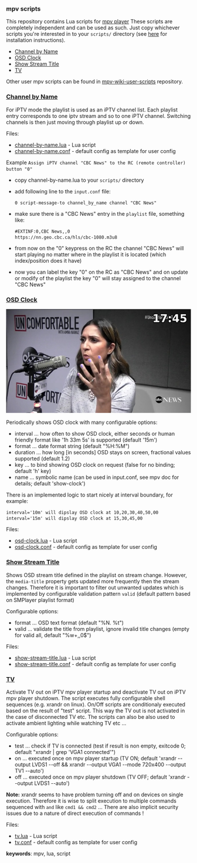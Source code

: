 ### mpv scripts

This repository contains Lua scripts for [mpv player](https://github.com/mpv-player/mpv "GitHub project") 
These scripts are completely independent and can be used as such. Just copy whichever scripts you're interested 
in to your `scripts/` directory (see [here](https://mpv.io/manual/master/#lua-scripting) for installation instructions).

* [Channel by Name](#channel-by-name)
* [OSD Clock](#osd-clock)
* [Show Stream Title](#show-stream-title)
* [TV](#tv)

Other user mpv scripts can be found in [mpv-wiki-user-scripts](https://github.com/mpv-player/mpv/wiki/User-Scripts "mpv scripts") repository.

### [Channel by Name](channel-by-name.lua)

For iPTV mode the playlist is used as an iPTV channel list. Each playlist entry corresponds to one iptv stream and so to one iPTV channel. 
Switching channels is then just moving through playlist up or down.

Files:
* [channel-by-name.lua](channel-by-name.lua) - Lua script
* [channel-by-name.conf](channel-by-name.conf) - default config as template for user config

Example `Assign iPTV channel "CBC News" to the RC (remote controller) button "0"`

* copy channel-by-name.lua to your `scripts/` directory
* add following line to the `input.conf` file:

    ```
    0 script-message-to channel_by_name channel "CBC News"
    ```

* make sure there is a "CBC News" entry in the `playlist` file, something like:

    ```
    #EXTINF:0,CBC News,,0
    https://nn.geo.cbc.ca/hls/cbc-1080.m3u8
    ```
    
* from now on the "0" keypress on the RC the channel "CBC News" will start playing no matter where in the playlist it is located 
(which index/position does it have)

* now you can label the key "0" on the RC as "CBC News" and on update or modify of the playlist the key "0" will stay assigned 
to the channel "CBC News"

### [OSD Clock](osd-clock.lua)

![OSD Clock](../screenshots/osd-clock.jpg)

Periodically shows OSD clock with many configurable options:
* interval ... how often to show OSD clock, either seconds or human friendly format like '1h 33m 5s' is supported (default '15m')
* format   ... date format string (default "%H:%M")
* duration ... how long [in seconds] OSD stays on screen, fractional values supported (default 1.2)
* key      ... to bind showing OSD clock on request (false for no binding; default 'h' key)
* name     ... symbolic name (can be used in input.conf, see mpv doc for details; default 'show-clock')

There is an implemented logic to start nicely at interval boundary, for example:
    
    interval='10m' will dipslay OSD clock at 10,20,30,40,50,00
    interval='15m' will dipslay OSD clock at 15,30,45,00
    
Files:
* [osd-clock.lua](osd-clock.lua) - Lua script
* [osd-clock.conf](osd-clock.conf) - default config as template for user config

### [Show Stream Title](show-stream-title.lua)

Shows OSD stream title defined in the playlist on stream change. However, the `media-title` property
gets updated more frequently then the stream changes. Therefore it is important to filter out unwanted updates
which is implemented by configurable validation pattern `valid` (default pattern based on SMPlayer playlist format)

Configurable options:    
* format ... OSD text format (default "%N. %t")
* valid  ... validate the title from playlist, ignore invalid title changes (empty for valid all, default "%w+,,0$")

Files:
* [show-stream-title.lua](osd-clock.lua) - Lua script
* [show-stream-title.conf](osd-clock.conf) - default config as template for user config

### [TV](tv.lua)

Activate TV out on iPTV mpv player startup and deactivate TV out on iPTV mpv player shutdown. 
The script executes fully configurable shell sequences (e.g. xrandr on linux). On/Off scripts
are conditionaly executed based on the result of "test" script. This way the TV out is not activated
in the case of disconnected TV etc. The scripts can also be also used to activate ambient lighting while watching TV etc ...

Configurable options:
* test ... check if TV is connected (test if result is non empty, exitcode 0; default "xrandr | grep 'VGA1 connected'")
* on   ... executed once on mpv player startup  (TV ON;  default 'xrandr --output LVDS1 --off && xrandr --output VGA1 --mode 720x400 --output TV1 --auto')
* off  ... executed once on mpv player shutdown (TV OFF; default 'xrandr --output LVDS1 --auto')

**Note:**
xrandr seems to have problem turning off and on devices on single execution. Therefore it is wise to 
split execution to multiple commands sequenced with `and` like `cmd1 && cmd2` ...
There are also implicit security issues due to a nature of direct execution of commands !

Files:
* [tv.lua](tv.lua) - Lua script
* [tv.conf](tv.conf) - default config as template for user config

**keywords**: mpv, lua, script

